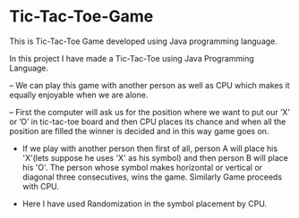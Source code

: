 # Tic-Tac-Toe-Game
This is Tic-Tac-Toe Game developed using Java programming language. 

In this project I have made a Tic-Tac-Toe using Java Programming Language.
 
– We can play this game with another person as well as CPU which makes it equally enjoyable when we are alone.

– First the computer will ask us for the position where we want to put our ’X’ or ’O’ in tic-tac-toe board and then CPU places
its chance and when all the position are filled the winner is decided and in this way game goes on.

- If we play with another person then first of all, person A will place his 'X'(lets suppose he uses 'X' as his symbol) and then person B will place his 'O'. The person whose symbol makes horizontal or vertical or diagonal three consecutives, wins the game. Similarly Game proceeds with CPU.

- Here I have used Randomization in the symbol placement by CPU.
